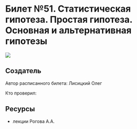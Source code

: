 # Билет №51. Статистическая гипотеза. Простая гипотеза. Основная и альтернативная гипотезы
![](./graph6.png)
## Создатель

Автор расписанного билета: Лисицкий Олег

Кто проверил:


## Ресурсы
- лекции Рогова А.А.
